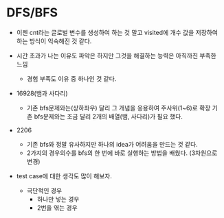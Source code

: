 # DFS/BFS

- 이젠 cnt라는 글로벌 변수를 생성하여 하는 것 말고 visited에 개수 값을 저장하여 하는 방식이 익숙해진 것 같다.
- 시간 초과가 나는 이유도 파악은 하지만 그것을 해결하는 능력은 아직까진 부족한 느낌
  - 경험 부족도 이유 중 하나인 것 같다.
- 16928(뱀과 사다리)
  - 기존 bfs문제와는(상하좌우) 달리 그 개념을 응용하여 주사위(1~6)로 확장
    기존 bfs문제와는 조금 달리 2개의 배열(뱀, 사다리)가 필요 했다.
- 2206
  - 기존 bfs와 정말 유사하지만 하나의 idea가 어려움을 만드는 것 같다.
  - 2가지의 경우의수를 bfs의 한 번에 바로 실행하는 방법을 배웠다. (3차원으로 변경)

- test case에 대한 생각도 많이 해보자.
  - 극단적인 경우
    - 하나만 넣는 경우
    - 2번을 엮는 경우
